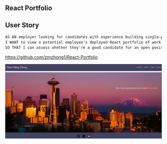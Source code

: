 ## React Portfolio

## User Story

```md
AS AN employer looking for candidates with experience building single-page applications
I WANT to view a potential employee's deployed React portfolio of work samples
SO THAT I can assess whether they're a good candidate for an open position
```

https://github.com/zmzhong1/React-Portfolio

![alt text](./react-portfolio/src/img/Screenshot.PNG)
